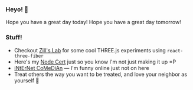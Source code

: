 ### Heyo! 👋

Hope you have a great day today!
Hope you have a great day tomorrow!

### Stuff!
- Checkout [Zill's Lab](https://zillslab.com) for some cool THREE.js experiments using `react-three-fiber`
- Here's my [Node Cert](https://www.credly.com/badges/dc107cd5-6665-4e41-9cf0-406a25a9813c) just so you know I'm not just making it up =P
- [iNtErNet CoMeDiAn](https://www.shlinkedin.com/sh/pancakedev) — I'm funny online just not on here
- Treat others the way you want to be treated, and love your neighbor as yourself :tada:
